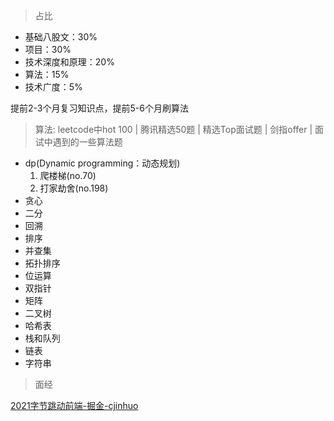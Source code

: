 > 占比

- 基础八股文：30%
- 项目：30%
- 技术深度和原理：20%
- 算法：15%
- 技术广度：5%

提前2-3个月复习知识点，提前5-6个月刷算法


> 算法: leetcode中hot 100 | 腾讯精选50题 | 精选Top面试题 | 剑指offer | 面试中遇到的一些算法题

- dp(Dynamic programming：动态规划)
  1. 爬楼梯(no.70)
  2. 打家劫舍(no.198)
- 贪心
- 二分
- 回溯
- 排序
- 并查集
- 拓扑排序
- 位运算
- 双指针
- 矩阵
- 二叉树
- 哈希表
- 栈和队列
- 链表
- 字符串



> 面经  

[2021字节跳动前端-掘金-cjinhuo](https://juejin.cn/post/6990174096554360869#heading-21)